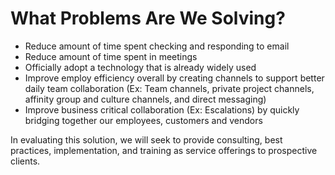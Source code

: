 # What Problems Are We Solving?
- Reduce amount of time spent checking and responding to email
-	Reduce amount of time spent in meetings
-	Officially adopt a technology that is already widely used
-	Improve employ efficiency overall by creating channels to support better daily team collaboration (Ex: Team channels, private project channels, affinity group and culture channels, and direct messaging)
-	Improve business critical collaboration (Ex: Escalations) by quickly bridging together our employees, customers and vendors

In evaluating this solution, we will seek to provide consulting, best practices, implementation, and training as service offerings to prospective clients.
